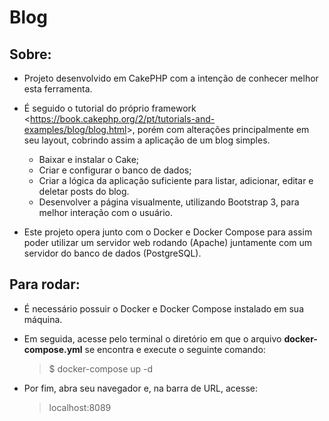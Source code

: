 # Blog

## Sobre:
- Projeto desenvolvido em CakePHP com a intenção de conhecer melhor esta ferramenta.
- É seguido o tutorial do próprio framework <<https://book.cakephp.org/2/pt/tutorials-and-examples/blog/blog.html>>, porém com alterações principalmente em seu layout, cobrindo assim a aplicação de um blog simples.
    - Baixar e instalar o Cake;
    - Criar e configurar o banco de dados;
    - Criar a lógica da aplicação suficiente para listar, adicionar, editar e deletar posts do blog.
    - Desenvolver a página visualmente, utilizando Bootstrap 3, para melhor interação com o usuário.

- Este projeto opera junto com o Docker e Docker Compose para assim poder utilizar um servidor web rodando (Apache) juntamente com um servidor do banco de dados (PostgreSQL).

## Para rodar:
- É necessário possuir o Docker e Docker Compose instalado em sua máquina.
- Em seguida, acesse pelo terminal o diretório em que o arquivo **docker-compose.yml** se encontra e execute o seguinte comando:

    > $ docker-compose up -d

- Por fim, abra seu navegador e, na barra de URL, acesse:

    > localhost:8089
